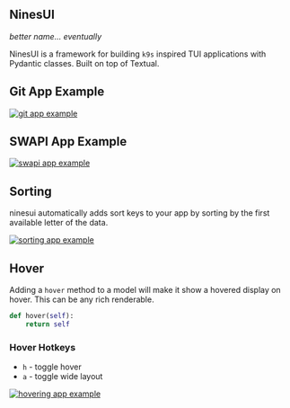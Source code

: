 ## NinesUI

_better name... eventually_

NinesUI is a framework for building `k9s` inspired TUI applications with
Pydantic classes.  Built on top of Textual.

## Git App Example

[![git app example](https://ninesui.wayl.one/gitnine.gif)](https://ninesui.wayl.one/gitnine.mp4)


## SWAPI App Example

[![swapi app example](https://ninesui.wayl.one/swapi.gif)](https://ninesui.wayl.one/swapi.mp4)

## Sorting

ninesui automatically adds sort keys to your app by sorting by the first
available letter of the data.

[![sorting app example](https://ninesui.wayl.one/sort.gif)](https://ninesui.wayl.one/sort.mp4)

## Hover

Adding a `hover` method to a model will make it show a hovered display on
hover.  This can be any rich renderable.

``` python
def hover(self):
    return self
```

### Hover Hotkeys

* `h` - toggle hover
* `a` - toggle wide layout

[![hovering app example](https://ninesui.wayl.one/hover.gif)](https://ninesui.wayl.one/hover.mp4)
